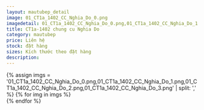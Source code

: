 ```yaml
---
layout: mautubep_detail
image: 01_CT1a_1402_CC_Nghia_Do_0.png
imagedetail: 01_CT1a_1402_CC_Nghia_Do_0.png,01_CT1a_1402_CC_Nghia_Do_1.png,01_CT1a_1402_CC_Nghia_Do_2.png,01_CT1a_1402_CC_Nghia_Do_3.png
title: CT1a-1402 chung cu Nghia Do
category: mautubep
price: Liên hệ
stock: đặt hàng
sizes: Kích thước theo đặt hàng
description:
---
```


<section class="no-padding" id="two">
	<div class="container-fluid">
	<div class="row-no-gutters">
	{% assign imgs = '01_CT1a_1402_CC_Nghia_Do_0.png,01_CT1a_1402_CC_Nghia_Do_1.png,01_CT1a_1402_CC_Nghia_Do_2.png,01_CT1a_1402_CC_Nghia_Do_3.png' | split: ',' %}
	{% for img in imgs %}
	   <div class="col-lg-6 col-sm-6 col-md-6"> 
			<a href="#" class="portfolio-box">
			<img src="{{site.baseurl}}/assets/images/tubep/{{img}}" class="image main" alt="">
			</a>
		</div>
	{% endfor %}			
	</div>
	</div>
</section>
